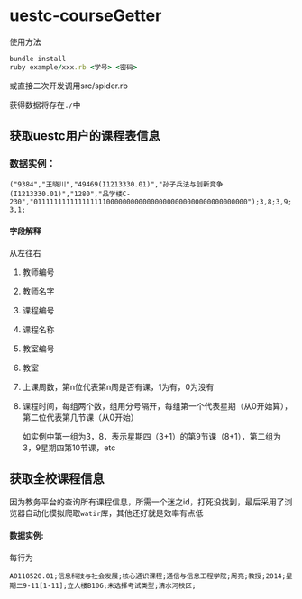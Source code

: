 # uestc-courseGetter

使用方法

```ruby
bundle install
ruby example/xxx.rb <学号> <密码>
```

或直接二次开发调用src/spider.rb

获得数据将存在`./`中

## 获取uestc用户的课程表信息

### 数据实例：
`("9384","王晓川","49469(I1213330.01)","孙子兵法与创新竞争(I1213330.01)","1280","品学楼C-230","01111111111111111100000000000000000000000000000000000");3,8;3,9;3,1;`

#### 字段解释
从左往右
1. 教师编号

2. 教师名字

3. 课程编号

4. 课程名称

5. 教室编号

6. 教室

7. 上课周数，第n位代表第n周是否有课，1为有，0为没有

8. 课程时间，每组两个数，组用分号隔开，每组第一个代表星期（从0开始算），第二位代表第几节课（从0开始）

   如实例中第一组为3，8，表示星期四（3+1）的第9节课（8+1），第二组为3，9星期四第10节课，etc



## 获取全校课程信息

因为教务平台的查询所有课程信息，所需一个迷之id，打死没找到，最后采用了浏览器自动化模拟爬取`watir`库，其他还好就是效率有点低

#### 数据实例:

每行为

`A0110520.01;信息科技与社会发展;核心通识课程;通信与信息工程学院;周亮;教授;2014;星期二9-11[1-11];立人楼B106;未选择考试类型;清水河校区;`